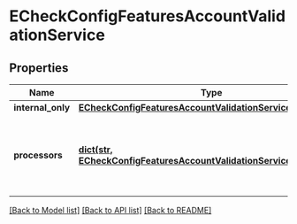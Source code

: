 # ECheckConfigFeaturesAccountValidationService

## Properties
Name | Type | Description | Notes
------------ | ------------- | ------------- | -------------
**internal_only** | [**ECheckConfigFeaturesAccountValidationServiceInternalOnly**](ECheckConfigFeaturesAccountValidationServiceInternalOnly.md) |  | [optional] 
**processors** | [**dict(str, ECheckConfigFeaturesAccountValidationServiceProcessors)**](ECheckConfigFeaturesAccountValidationServiceProcessors.md) | *NEW* Payment Processing connection used to support eCheck, aka ACH, payment methods. Example * \&quot;bofaach\&quot; * \&quot;wellsfargoach\&quot;  | [optional] 

[[Back to Model list]](../README.md#documentation-for-models) [[Back to API list]](../README.md#documentation-for-api-endpoints) [[Back to README]](../README.md)


